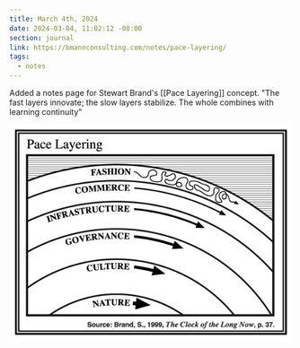 ```yaml
---
title: March 4th, 2024
date: 2024-03-04, 11:02:12 -08:00
section: journal
link: https://bmannconsulting.com/notes/pace-layering/
tags:
  - notes
---
```

Added a notes page for Stewart Brand's [[Pace Layering]] concept. "The fast layers innovate; the slow layers stabilize. The whole combines with learning continuity"

![Pace Layering, from fast to slow - Fashion, Commerce, Infrastructure, Governance, Culture, Nature](/assets/pace_layering.jpg)

